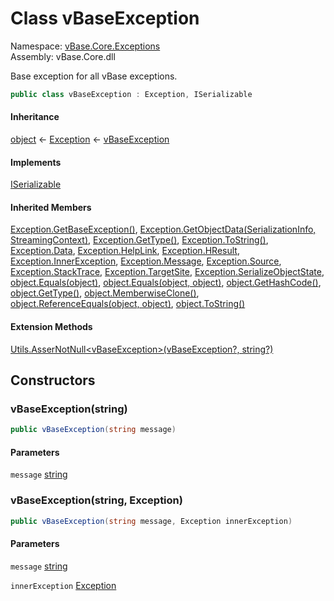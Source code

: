 # <a id="vBase_Core_Exceptions_vBaseException"></a> Class vBaseException

Namespace: [vBase.Core.Exceptions](vBase.Core.Exceptions.md)  
Assembly: vBase.Core.dll  

Base exception for all vBase exceptions.

```csharp
public class vBaseException : Exception, ISerializable
```

#### Inheritance

[object](https://learn.microsoft.com/dotnet/api/system.object) ← 
[Exception](https://learn.microsoft.com/dotnet/api/system.exception) ← 
[vBaseException](vBase.Core.Exceptions.vBaseException.md)

#### Implements

[ISerializable](https://learn.microsoft.com/dotnet/api/system.runtime.serialization.iserializable)

#### Inherited Members

[Exception.GetBaseException\(\)](https://learn.microsoft.com/dotnet/api/system.exception.getbaseexception), 
[Exception.GetObjectData\(SerializationInfo, StreamingContext\)](https://learn.microsoft.com/dotnet/api/system.exception.getobjectdata), 
[Exception.GetType\(\)](https://learn.microsoft.com/dotnet/api/system.exception.gettype), 
[Exception.ToString\(\)](https://learn.microsoft.com/dotnet/api/system.exception.tostring), 
[Exception.Data](https://learn.microsoft.com/dotnet/api/system.exception.data), 
[Exception.HelpLink](https://learn.microsoft.com/dotnet/api/system.exception.helplink), 
[Exception.HResult](https://learn.microsoft.com/dotnet/api/system.exception.hresult), 
[Exception.InnerException](https://learn.microsoft.com/dotnet/api/system.exception.innerexception), 
[Exception.Message](https://learn.microsoft.com/dotnet/api/system.exception.message), 
[Exception.Source](https://learn.microsoft.com/dotnet/api/system.exception.source), 
[Exception.StackTrace](https://learn.microsoft.com/dotnet/api/system.exception.stacktrace), 
[Exception.TargetSite](https://learn.microsoft.com/dotnet/api/system.exception.targetsite), 
[Exception.SerializeObjectState](https://learn.microsoft.com/dotnet/api/system.exception.serializeobjectstate), 
[object.Equals\(object\)](https://learn.microsoft.com/dotnet/api/system.object.equals\#system\-object\-equals\(system\-object\)), 
[object.Equals\(object, object\)](https://learn.microsoft.com/dotnet/api/system.object.equals\#system\-object\-equals\(system\-object\-system\-object\)), 
[object.GetHashCode\(\)](https://learn.microsoft.com/dotnet/api/system.object.gethashcode), 
[object.GetType\(\)](https://learn.microsoft.com/dotnet/api/system.object.gettype), 
[object.MemberwiseClone\(\)](https://learn.microsoft.com/dotnet/api/system.object.memberwiseclone), 
[object.ReferenceEquals\(object, object\)](https://learn.microsoft.com/dotnet/api/system.object.referenceequals), 
[object.ToString\(\)](https://learn.microsoft.com/dotnet/api/system.object.tostring)

#### Extension Methods

[Utils.AsserNotNull<vBaseException\>\(vBaseException?, string?\)](vBase.Core.Utilities.Utils.md\#vBase\_Core\_Utilities\_Utils\_AsserNotNull\_\_1\_\_\_0\_System\_String\_)

## Constructors

### <a id="vBase_Core_Exceptions_vBaseException__ctor_System_String_"></a> vBaseException\(string\)

```csharp
public vBaseException(string message)
```

#### Parameters

`message` [string](https://learn.microsoft.com/dotnet/api/system.string)

### <a id="vBase_Core_Exceptions_vBaseException__ctor_System_String_System_Exception_"></a> vBaseException\(string, Exception\)

```csharp
public vBaseException(string message, Exception innerException)
```

#### Parameters

`message` [string](https://learn.microsoft.com/dotnet/api/system.string)

`innerException` [Exception](https://learn.microsoft.com/dotnet/api/system.exception)

